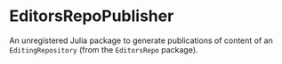# EditorsRepoPublisher

An unregistered Julia package to generate publications of content of an `EditingRepository` (from the `EditorsRepo` package).
